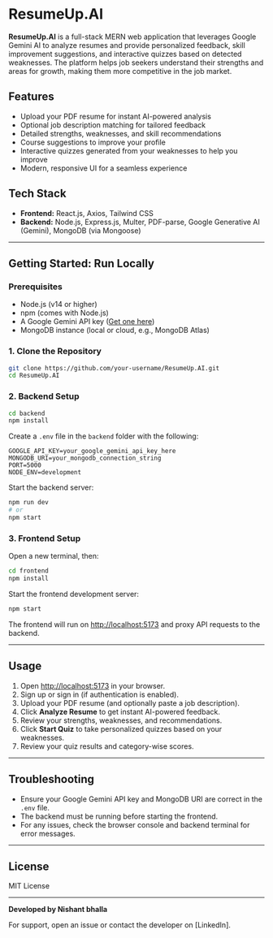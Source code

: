 # ResumeUp.AI

**ResumeUp.AI** is a full-stack MERN web application that leverages Google Gemini AI to analyze resumes and provide personalized feedback, skill improvement suggestions, and interactive quizzes based on detected weaknesses. The platform helps job seekers understand their strengths and areas for growth, making them more competitive in the job market.

## Features
- Upload your PDF resume for instant AI-powered analysis
- Optional job description matching for tailored feedback
- Detailed strengths, weaknesses, and skill recommendations
- Course suggestions to improve your profile
- Interactive quizzes generated from your weaknesses to help you improve
- Modern, responsive UI for a seamless experience

## Tech Stack
- **Frontend:** React.js, Axios, Tailwind CSS
- **Backend:** Node.js, Express.js, Multer, PDF-parse, Google Generative AI (Gemini), MongoDB (via Mongoose)

---

## Getting Started: Run Locally

### Prerequisites
- Node.js (v14 or higher)
- npm (comes with Node.js)
- A Google Gemini API key ([Get one here](https://aistudio.google.com/app/apikey))
- MongoDB instance (local or cloud, e.g., MongoDB Atlas)

### 1. Clone the Repository
```bash
git clone https://github.com/your-username/ResumeUp.AI.git
cd ResumeUp.AI
```

### 2. Backend Setup
```bash
cd backend
npm install
```

Create a `.env` file in the `backend` folder with the following:
```
GOOGLE_API_KEY=your_google_gemini_api_key_here
MONGODB_URI=your_mongodb_connection_string
PORT=5000
NODE_ENV=development
```

Start the backend server:
```bash
npm run dev
# or
npm start
```

### 3. Frontend Setup
Open a new terminal, then:
```bash
cd frontend
npm install
```

Start the frontend development server:
```bash
npm start
```

The frontend will run on [http://localhost:5173](http://localhost:5173) and proxy API requests to the backend.

---

## Usage
1. Open [http://localhost:5173](http://localhost:5173) in your browser.
2. Sign up or sign in (if authentication is enabled).
3. Upload your PDF resume (and optionally paste a job description).
4. Click **Analyze Resume** to get instant AI-powered feedback.
5. Review your strengths, weaknesses, and recommendations.
6. Click **Start Quiz** to take personalized quizzes based on your weaknesses.
7. Review your quiz results and category-wise scores.

---

## Troubleshooting
- Ensure your Google Gemini API key and MongoDB URI are correct in the `.env` file.
- The backend must be running before starting the frontend.
- For any issues, check the browser console and backend terminal for error messages.

---

## License
MIT License

---

**Developed by Nishant bhalla**

For support, open an issue or contact the developer on [LinkedIn].

